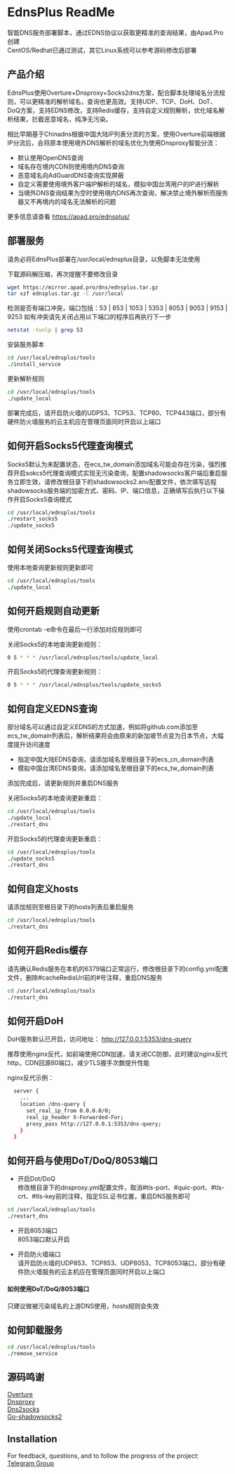 # EdnsPlus ReadMe

智能DNS服务部署脚本，通过EDNS协议以获取更精准的查询结果，由Apad.Pro创建<br />
CentOS/Redhat已通过测试，其它Linux系统可以参考源码修改后部署

## 产品介绍

EdnsPlus使用Overture+Dnsproxy+Socks2dns方案，配合脚本处理域名分流规则，可以更精准的解析域名，查询也更高效。支持UDP、TCP、DoH、DoT、DoQ方案，支持EDNS修改，支持Redis缓存，支持自定义规则解析，优化域名解析结果，拦截恶意域名，纯净无污染。

相比早期基于Chinadns根据中国大陆IP列表分流的方案，使用Overture前端根据IP分流后，会将原本使用境外DNS解析的域名优化为使用Dnsproxy智能分流：

- 默认使用OpenDNS查询
- 域名存在境内CDN则使用境内DNS查询
- 恶意域名向AdGuardDNS查询实现屏蔽
- 自定义需要使用境外客户端IP解析的域名，模拟中国台湾用户的IP进行解析
- 当境外DNS查询结果为空时使用境内DNS再次查询，解决禁止境外解析而服务器又不再境内的域名无法解析的问题

更多信息请查看 https://apad.pro/ednsplus/

## 部署服务

请务必将EdnsPlus部署在/usr/local/ednsplus目录，以免脚本无法使用

下载源码解压缩，再次提醒不要修改目录
```bash
wget https://mirror.apad.pro/dns/ednsplus.tar.gz
tar xzf ednsplus.tar.gz -C /usr/local
```

检测是否有端口冲突，端口包括：53 | 853 | 1053 | 5353 | 8053 | 9053 | 9153 | 9253
如有冲突请先关闭占用以下端口的程序后再执行下一步
```bash
netstat -tunlp | grep 53
```

安装服务脚本
```bash
cd /usr/local/ednsplus/tools
./install_service
```

更新解析规则
```bash
cd /usr/local/ednsplus/tools
./update_local
```

部署完成后，请开启防火墙的UDP53、TCP53、TCP80、TCP443端口，部分有硬件防火墙服务的云主机应在管理页面同时开启以上端口

## 如何开启Socks5代理查询模式

Socks5默认为未配置状态，在ecs_tw_domain添加域名可能会存在污染，强烈推荐开启sokcs5代理查询模式实现无污染查询，配置shadowsocks客户端后重启服务立即生效，请修改根目录下的shadowsocks2.env配置文件，依次填写远程shadowsocks服务端的加密方式、密码、IP、端口信息，正确填写后执行以下操作开启Socks5查询模式
```bash
cd /usr/local/ednsplus/tools
./restart_socks5
./update_socks5
```

## 如何关闭Socks5代理查询模式

使用本地查询更新规则更新即可
```bash
cd /usr/local/ednsplus/tools
./update_local
```


## 如何开启规则自动更新

使用crontab -e命令在最后一行添加对应规则即可

关闭Socks5的本地查询更新规则：
```bash
0 5 * * * /usr/local/ednsplus/tools/update_local
```

开启Socks5的代理查询更新规则：
```bash
0 5 * * * /usr/local/ednsplus/tools/update_socks5
```

## 如何自定义EDNS查询

部分域名可以通过自定义EDNS的方式加速，例如将github.com添加至ecs_tw_domain列表后，解析结果将会由原来的新加坡节点变为日本节点，大幅度提升访问速度
- 指定中国大陆EDNS查询，请添加域名至根目录下的ecs_cn_domain列表
- 模拟中国台湾EDNS查询，请添加域名至根目录下的ecs_tw_domain列表

添加完成后，请更新规则并重启DNS服务

关闭Socks5的本地查询更新重启：
```bash
cd /usr/local/ednsplus/tools
./update_local
./restart_dns
```

开启Socks5的代理查询更新重启：
```bash
cd /usr/local/ednsplus/tools
./update_socks5
./restart_dns
```

## 如何自定义hosts

请添加规则至根目录下的hosts列表后重启服务
```bash
cd /usr/local/ednsplus/tools
./restart_dns
```

## 如何开启Redis缓存

请先确认Redis服务在本机的6379端口正常运行，修改根目录下的config.yml配置文件，删除#cacheRedisUrl前的#号注释，重启DNS服务
```bash
cd /usr/local/ednsplus/tools
./restart_dns
```

## 如何开启DoH

DoH服务默认已开启，访问地址：
http://127.0.0.1:5353/dns-query

推荐使用nginx反代，如前端使用CDN加速，请关闭CC防御，此时建议nginx反代http，CDN回源80端口，减少TLS握手次数提升性能

nginx反代示例：
```bash
  server {
    ...
    location /dns-query {
	  set_real_ip_from 0.0.0.0/0;
      real_ip_header X-Forwarded-For;
      proxy_pass http://127.0.0.1:5353/dns-query;
    }
  }
```

## 如何开启与使用DoT/DoQ/8053端口

- 开启Dot/DoQ<br />
修改根目录下的dnsproxy.yml配置文件，取消#tls-port、#quic-port、#tls-crt、#tls-key前的注释，指定SSL证书位置，重启DNS服务即可
```bash
cd /usr/local/ednsplus/tools
./restart_dns
```

- 开启8053端口<br />
8053端口默认开启

- 开启防火墙端口<br />
请开启防火墙的UDP853、TCP853、UDP8053、TCP8053端口，部分有硬件防火墙服务的云主机应在管理页面同时开启以上端口

#### 如何使用DoT/DoQ/8053端口
只建议做被污染域名的上游DNS使用，hosts规则会失效

## 如何卸载服务
```bash
cd /usr/local/ednsplus/tools
./remove_service
```

## 源码鸣谢
[Overture](https://github.com/shawn1m/overture/releases/tag/v1.8)<br />
[Dnsproxy](https://github.com/AdguardTeam/dnsproxy/releases/tag/v0.43.1)<br />
[Dns2socks](https://github.com/rampageX/dns2socks)<br />
[Go-shadowsocks2](https://github.com/shadowsocks/go-shadowsocks2/releases/tag/v0.1.5)<br />

## Installation

For feedback, questions, and to follow the progress of the project: <br />
[Telegram Group](https://t.me/+VeV5wt1E6FA5Ue-x)<br />
